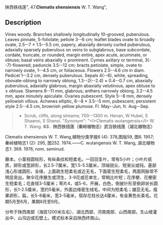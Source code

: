 陕西铁线莲",
47.**Clematis shensiensis** W. T. Wang",

## Description
Vines woody. Branches shallowly longitudinally 10-grooved, puberulous. Leaves pinnate, 5-foliolate; petiole 3--6 cm; leaflet blades ovate to broadly ovate, 2.5--7 × 1.5--5.5 cm, papery, abaxially densely curled puberulous, adaxially sparsely puberulous on veins to subglabrous, base subcordate, cordate, truncate, or rounded, margin entire, apex acute, acuminate, or obtuse; basal veins abaxially ± prominent. Cymes axillary or terminal, 3(--7)-flowered; peduncle 3.5--12 cm; bracts petiolate, simple, ovate to narrowly ovate, 1--4.5 cm, or foliaceous. Flowers 2.5--4.6 cm in diam. Pedicel 1--3.2 cm, densely puberulous. Sepals 4(--6), white, spreading, obovate-oblong to narrowly oblong, 1.3--2(--2.4) × 0.4--0.7 cm, abaxially puberulous, adaxially glabrous, margin abaxially velutinous, apex obtuse to ± obtuse. Stamens 8--11 mm, glabrous; anthers narrowly oblong, 3.2--4.5 mm, apex minutely apiculate. Ovaries pubescent. Style 5--8 mm, densely yellowish villous. Achenes elliptic, 6--8 × 3.5--5 mm, pubescent; persistent style 2.5--4.5 cm, brownish yellow plumose. Fl. May--Jun, fr. Aug--Sep.

> * Scrub, cliffs, along streams; 700--1300 m. Henan, W Hubei, S Shaanxi, S Shanxi.
  "Synonym": "&lt;I&gt;Clematis wutangensis&lt;/I&gt; W. T. Wang.
**63．陕西铁线莲（秦岭植物志）武当铁线莲（湖北植物志）**

Clematis shensiensis W. T. Wang,植物分类学报6 (4): 378,图版59, 图6. 1957; 秦岭植物志1 (2): 295, 图252. 1974.——C. wutangensis W. T. Wang, 湖北植物志1: 369. 1976, nom. seminud.

藤本。小茎枝圆柱形，有纵条纹和短柔毛。一回羽复叶，常有5小叶；小叶片纸质，卵形或宽卵形，长2.5-7厘米，宽1.5-5.5厘米，顶端锐尖、短渐尖或钝，基部浅心形或圆形，全缘，上面疏生短柔毛或近无毛，下面密生短柔毛，两面网脉常不明显突出。聚伞花序腋生或顶生，3-9花或花单生，常稍比叶短；花序梗、花梗密生短柔毛；花直径3-5厘米；萼片4，或5-6，开展，白色，倒披针形至倒卵状长圆形，长1-2.5厘米，宽约5毫米，外面边缘密生绒毛，中间为短柔毛；雄蕊无毛。瘦果卵形，扁，长5-8毫米，宽3-5毫米，宿存花柱长达4厘米，有金黄色长柔毛。花期5月至6月，果期8月至9月。

分布于陕西南部（海拔1200米左右）、湖北西部、河南南部、山西南部。生山坡灌丛中、山沟边或石壁上。模式标本采自陕西终南山。
